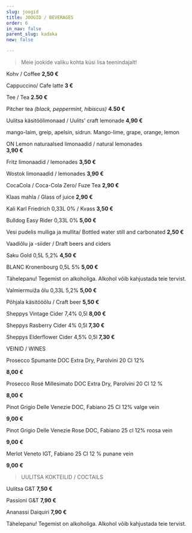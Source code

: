 ```yaml
---
slug: joogid
title: JOOGID / BEVERAGES
order: 6
in_nav: false
parent_slug: kadaka
new: false

---
```

<div class="ellipsis"></div>

> Meie jookide valiku kohta küsi lisa teenindajalt!

Kohv / Coffee **2,50 €**

Cappuccino/ Cafe latte **3 €**

Tee / Tea **2.50 €**

Pitcher tea _(black, peppermint, hibiscus)_  **4.50 €**

Uulitsa käsitöölimonaad / Uulits' craft lemonade **4,90 €**

<span class="koostis">mango-laim, greip, apelsin, sidrun. Mango-lime, grape, orange, lemon

ON Lemon naturaalsed limonaadid / natural lemonades  
**3,90 €**

Fritz limonaadid / lemonades **3,50 €**

Wostok limonaadid / lemonades **3,90 €**

CocaCola / Coca-Cola Zero/ Fuze Tea  **2,90 €**

Klaas mahla / Glass of juice **2,90 €**

Kali Karl Friedrich 0,33L 0% / Kvass  **3,50 €**

Bulldog Easy Rider 0,33L 0% **5,00 €**

Vesi pudelis mulliga ja mullita/ Bottled water still and carbonated  **2,50 €**

<span class="special"></span> Vaadiõlu ja -siider / Draft beers and ciders

Saku Gold 0,5L 5,2%  **4,50 €**

BLANC  Kronenbourg 0,5L 5% **5,00 €**

<span class="koostis">Tähelepanu! Tegemist on alkoholiga.  Alkohol võib kahjustada teie tervist.</span>

Valmiermuiža õlu 0,33L 5,2%  **5,00 €**

Põhjala käsitööõlu / Craft beer **5,50 €**

Sheppys Vintage Cider 7,4% 0,5l  **8,00 €**

Sheppys Rasberry Cider 4% 0,5l  **7,30 €**

Sheppys Elderflower Cider 4,5% 0,5l  **7,30 €**

<div class="ellipsis"></div> VEINID / WINES

Prosecco Spumante DOC Extra Dry, Parolvini 20 Cl 12%

**8,00 €**

Prosecco Rosé Millesimato DOC Extra Dry, Parolvini 20 Cl 12 %

**8,00 €**

Pinot Grigio Delle Venezie DOC, Fabiano 25 Cl 12% valge vein

**9,00 €**

Pinot Grigio Delle Venezie Rose DOC, Fabiano 25 cl 12% roosa vein

**9,00 €**

Merlot Veneto IGT, Fabiano 25 Cl 12 % punane vein

**9,00 €**

<div class="ellipsis"></div>

> UULITSA KOKTEILID / COCTAILS

Uulitsa G&T **7,50 €**

Passioni G&T **7,90 €**

Ananassi Daiquiri **7,90 €**

<span class="koostis">Tähelepanu! Tegemist on alkoholiga. Alkohol võib kahjustada teie tervist.</span>